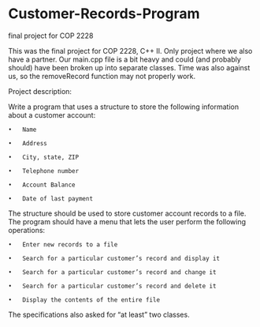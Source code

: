 # Customer-Records-Program
final project for COP 2228

This was the final project for COP 2228, C++ II. Only project where we also have a partner. Our main.cpp file is a bit heavy and could (and probably should) have been broken up into separate classes. Time was also against us, so the removeRecord function may not properly work. 
  
Project description: 
  
  
  Write a program that uses a structure to store the following information about a customer account:
	
	•	Name
	
	•	Address
	
	•	City, state, ZIP
	
	•	Telephone number
	
	•	Account Balance
	
	•	Date of last payment

  
  
  The structure should be used to store customer account records to a file. The program should have a menu that lets the user perform the following operations:
	
	•	Enter new records to a file
	
	•	Search for a particular customer’s record and display it
	
	•	Search for a particular customer’s record and change it
	
	•	Search for a particular customer’s record and delete it
	
	•	Display the contents of the entire file
	
	
The specifications also asked for “at least” two classes.
 
